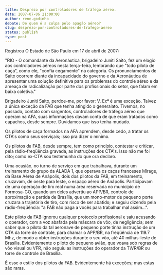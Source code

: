 ```yaml
---
title: Desprezo por controladores de tráfego aéreo.
date: 2007-07-06 21:00:00
author: rene.godinho
debate: De quem é a culpa pelo apagão aéreo?
slug: desprezo-por-controladores-de-trafego-aereo
status: publish 
type: post
---
```


  

Registrou O Estado de São Paulo em 17 de abril de 2007:  

"RIO - O comandante da Aeronáutica, brigadeiro Juniti Saito, fez um elogio aos controladores aéreos nesta terça-feira, lembrando que "todo piloto de caça", como ele, "confia cegamente" na categoria. Os pronunciamentos de Saito ocorrem diante da incapacidade do governo e da Aeronáutica de apresentar uma solução definitiva para os problemas do controle aéreo e da ameaça de radicalização por parte dos profissionais do setor, que falam em baixa coletiva."   

Brigadeiro Juniti Saito, perdoe-me, por favor: V. Exª é uma exceção. Talvez a única exceção da FAB que tenha atingido o generalato. Tivemos, no passado, contato com sargentos, controladores de tráfego aéreo que operam na AFA, suas informações davam conta de que eram tratados como capachos, desde sempre. Duvidamos que isso tenha mudado.   

Os pilotos de caça formados na AFA aprendem, desde cedo, a tratar os CTA's como seus serviçais; isso pra dizer o mínimo.  

Os pilotos da FAB, desde sempre, tem como princípio, contestar e criticar, pela rádio-freqüência gravada, as instruções dos CTA's. Isso não me foi dito; como ex-CTA sou testemunha do que ora declaro.  

Uma ocasião, no turno de serviço em que trabalhava, durante um treinamento do grupo da ALADA 1, que operava os caças franceses Mirage, da Base Aérea de Anápolis, dois dos pilotos da FAB, em treinamento, cruzavam, de oeste para leste, o espaço aéreo de Anápolis. Participavam de uma operação de tiro real numa área reservada no município de Formosa-GO, quando um deles advertiu ao APP/BR, controle de aproximação e partida de Brasília, que um mono-motor de pequeno porte cruzara a trajetória de tiro, com risco de ser abatido; e seguiu dizendo pela rádio-freqüência: "a FAB não paga a vocês para trabalhar mal assim...".   

Este piloto da FAB ignorou qualquer protocolo profissional e saiu acusando o operador, com a voz abafada pela máscara de vôo, de negligência; sem saber que o piloto da tal aeronave de pequeno porte tinha instrução de um CTA da torre de controle, para chamar o APP/BR, na freqüência de 119.7 Mhz, de modo a obter instruções durante o seu vôo, até 40 milhas-leste de Brasília. Evidentemente o piloto do pequeno avião, que voava sob regras de vôo visual ou VFR, não seguiu as instruções do operador da TWR/BR ou torre de controle de Brasília.  

É esse o estilo dos pilotos da FAB. Evidentemente há exceções; mas estas são raras.
